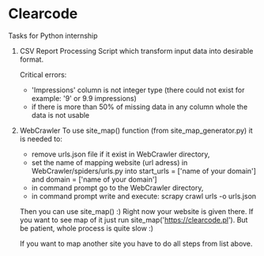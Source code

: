 # Clearcode
Tasks for Python internship

1. CSV Report Processing
   Script which transform input data into desirable format.
   
   Critical errors:
   - 'Impressions' column is not integer type (there could not exist for example: '9' or 9.9 impressions)
   - if there is more than 50% of missing data in any column whole the data is not usable
   
   
2. WebCrawler
   To use site_map() function (from site_map_generator.py) it is needed to:
    - remove urls.json file if it exist in WebCrawler directory,
    - set the name of mapping website (url adress) in WebCrawler/spiders/urls.py into 
      start_urls = ['name of your domain'] and domain = ['name of your domain'] 
    - in command prompt go to the WebCrawler directory,
    - in command prompt write and execute: scrapy crawl urls -o urls.json
    
   Then you can use site_map() :)
   Right now your website is given there. If you want to see map of it just run site_map('https://clearcode.pl').
   But be patient, whole process is quite slow :)
   
   If you want to map another site you have to do all steps from list above.
